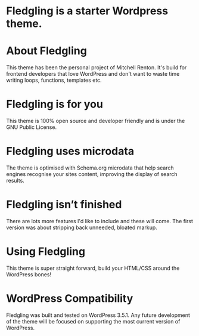 Fledgling is a starter Wordpress theme.
=======================================

About Fledgling
===============

This theme has been the personal project of Mitchell Renton. It's build for frontend developers that love WordPress and don't want to waste time writing loops, functions, templates etc.

Fledgling is for you
====================

This theme is 100% open source and developer friendly and is under the GNU Public License.

Fledgling uses microdata
========================

The theme is optimised with Schema.org microdata that help search engines recognise your sites content, improving the display of search results.

Fledgling isn’t finished
========================

There are lots more features I'd like to include and these will come. The first version was about stripping back unneeded, bloated markup.


Using Fledgling
===============

This theme is super straight forward, build your HTML/CSS around the WordPress bones!


WordPress Compatibility
=======================

Fledgling was built and tested on WordPress 3.5.1. Any future development of the theme will be focused on supporting the most current version of WordPress.
